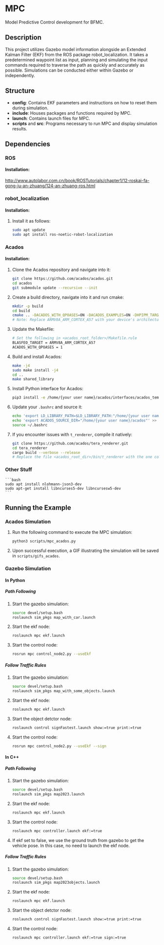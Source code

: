 # MPC

Model Predictive Control development for BFMC.

## Description

This project utilizes Gazebo model information alongside an Extended Kalman Filter (EKF) from the ROS package robot_localization. It takes a predetermined waypoint list as input, planning and simulating the input commands required to traverse the path as quickly and accurately as possible. Simulations can be conducted either within Gazebo or independently.

## Structure

- **config**: Contains EKF parameters and instructions on how to reset them during simulation.
- **include**: Houses packages and functions required by MPC.
- **launch**: Contains launch files for MPC.
- **scripts** and **src**: Programs necessary to run MPC and display simulation results.

## Dependencies

### ROS
#### Installation:
http://www.autolabor.com.cn/book/ROSTutorials/chapter1/12-roskai-fa-gong-ju-an-zhuang/124-an-zhuang-ros.html

### robot_localization
#### Installation:

1. Install it as follows:
    ```bash
    sudo apt update
    sudo apt install ros-noetic-robot-localization
    ```

### Acados

#### Installation:

1. Clone the Acados repository and navigate into it:
    ```bash
    git clone https://github.com/acados/acados.git
    cd acados
    git submodule update --recursive --init
    ```

2. Create a build directory, navigate into it and run cmake:
    ```bash
    mkdir -p build
    cd build
    cmake .. -DACADOS_WITH_QPOASES=ON -DACADOS_EXAMPLES=ON -DHPIPM_TARGET=GENERIC -DBLASFEO_TARGET=ARMV8A_ARM_CORTEX_A57
    # Note: Replace ARMV8A_ARM_CORTEX_A57 with your device's architecture or use GENERIC if unsure.
    ```

3. Update the Makefile:
    ```bash
    # Set the following in <acados_root_folder>/Makefile.rule
    BLASFEO_TARGET = ARMV8A_ARM_CORTEX_A57
    ACADOS_WITH_QPOASES = 1
    ```

4. Build and install Acados:
    ```bash
    make -j4
    sudo make install -j4
    cd ..
    make shared_library
    ```

5. Install Python interface for Acados:
    ```bash
    pip3 install -e /home/{your user name}/acados/interfaces/acados_template
    ```

6. Update your `.bashrc` and source it:
    ```bash
    echo 'export LD_LIBRARY_PATH=$LD_LIBRARY_PATH:"/home/{your user name}/acados/lib"' >> ~/.bashrc
    echo 'export ACADOS_SOURCE_DIR="/home/{your user name}/acados"' >> ~/.bashrc
    source ~/.bashrc
    ```

7. If you encounter issues with `t_renderer`, compile it natively:
    ```bash
    git clone https://github.com/acados/tera_renderer.git
    cd tera_renderer
    cargo build --verbose --release
    # Replace the file <acados_root_dir>/bin/t_renderer with the one compiled natively i.e. <tera_renderer_dir>/target/release/t_renderer
    ```

### Other Stuff
    ```bash
    sudo apt install nlohmann-json3-dev
    sudo apt-get install libncurses5-dev libncursesw5-dev
    ```

## Running the Example

### Acados Simulation

1. Run the following command to execute the MPC simulation:
    ```bash
    python3 scripts/mpc_acados.py
    ```

2. Upon successful execution, a GIF illustrating the simulation will be saved in `scripts/gifs_acados`.

### Gazebo Simulation

#### In Python
##### Path Following
1. Start the gazebo simulation:
    ```bash
    source devel/setup.bash
    roslaunch sim_pkgs map_with_car.launch
    ```

2. Start the ekf node:
    ```bash
    roslaunch mpc ekf.launch
    ```
3. Start the control node:
    ```bash
    rosrun mpc control_node2.py --useEkf 
    ```

##### Follow Traffic Rules
1. Start the gazebo simulation:
    ```bash
    source devel/setup.bash
    roslaunch sim_pkgs map_with_some_objects.launch
    ```

2. Start the ekf node:
    ```bash
    roslaunch mpc ekf.launch
    ```
3. Start the object detctor node:
    ```bash
    roslaunch control signFastest.launch show:=true print:=true
    ```
3. Start the control node:
    ```bash
    rosrun mpc control_node2.py --useEkf --sign
    ```

#### In C++
##### Path Following
1. Start the gazebo simulation:
    ```bash
    source devel/setup.bash
    roslaunch sim_pkgs map2023.launch
    ```

2. Start the ekf node:
    ```bash
    roslaunch mpc ekf.launch
    ```
3. Start the control node:
    ```bash
    roslaunch mpc controller.launch ekf:=true
    ```
4. If ekf set to false, we use the ground truth from gazebo to get the vehicle pose. In this case, no need to launch the ekf node.

##### Follow Traffic Rules
1. Start the gazebo simulation:
    ```bash
    source devel/setup.bash
    roslaunch sim_pkgs map2023objects.launch
    ```

2. Start the ekf node:
    ```bash
    roslaunch mpc ekf.launch
    ```
3. Start the object detctor node:
    ```bash
    roslaunch control signFastest.launch show:=true print:=true
    ```
3. Start the control node:
    ```bash
    roslaunch mpc controller.launch ekf:=true sign:=true
    ```






